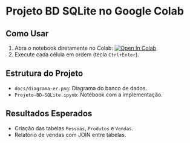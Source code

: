 # Projeto BD SQLite no Google Colab  

## Como Usar  
1. Abra o notebook diretamente no Colab: [![Open In Colab](https://colab.research.google.com/assets/colab-badge.svg)](https://colab.research.google.com/github/seu-usuario/projeto-bd-colab/blob/main/Projeto-BD-SQLite.ipynb)  
2. Execute cada célula em ordem (tecla `Ctrl+Enter`).  

## Estrutura do Projeto  
- `docs/diagrama-er.png`: Diagrama do banco de dados.  
- `Projeto-BD-SQLite.ipynb`: Notebook com a implementação.  

## Resultados Esperados  
- Criação das tabelas `Pessoas`, `Produtos` e `Vendas`.  
- Relatório de vendas com JOIN entre tabelas.  
